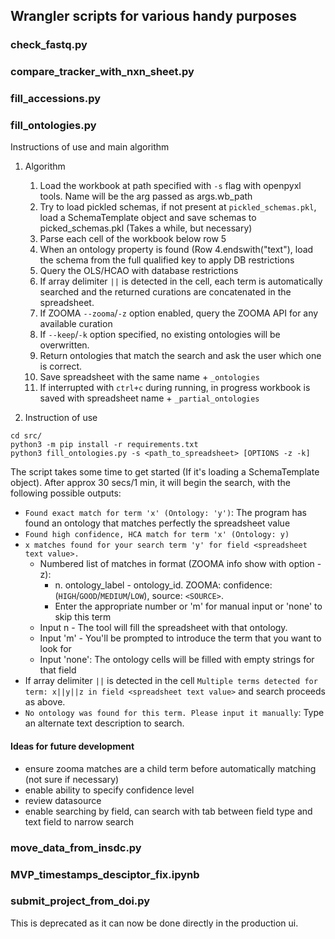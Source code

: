 ## Wrangler scripts for various handy purposes

### check_fastq.py

### compare_tracker_with_nxn_sheet.py

### fill_accessions.py

### fill_ontologies.py

Instructions of use and main algorithm

1. Algorithm
    1. Load the workbook at path specified with `-s` flag with openpyxl tools. Name will be the arg passed as args.wb_path
    1. Try to load pickled schemas, if not present at `pickled_schemas.pkl`, load a SchemaTemplate object and save schemas to picked_schemas.pkl (Takes a while, but necessary)
    1. Parse each cell of the workbook below row 5
    1. When an ontology property is found (Row 4.endswith("text"), load the schema from the full qualified key to apply DB restrictions
    1. Query the OLS/HCAO with database restrictions
    1. If array delimiter `||` is detected in the cell, each term is automatically searched and the returned curations are concatenated in the spreadsheet.
    1. If ZOOMA `--zooma`/`-z` option enabled, query the ZOOMA API for any available curation
    1. If `--keep`/`-k` option specified, no existing ontologies will be overwritten.
    1. Return ontologies that match the search and ask the user which one is correct.
    1. Save spreadsheet with the same name + `_ontologies`
    1. If interrupted with `ctrl+c` during running, in progress workbook is saved with spreadsheet name + `_partial_ontologies`

1. Instruction of use

```
cd src/
python3 -m pip install -r requirements.txt
python3 fill_ontologies.py -s <path_to_spreadsheet> [OPTIONS -z -k]
```
The script takes some time to get started (If it's loading a SchemaTemplate object). After approx 30 secs/1 min, it will begin the search, with the following possible outputs:
- `Found exact match for term 'x' (Ontology: 'y')`: The program has found an ontology that matches perfectly the spreadsheet value
- `Found high confidence, HCA match for term 'x' (Ontology: y)`
- `x matches found for your search term 'y' for field <spreadsheet text value>.`
   - Numbered list of matches in format (ZOOMA info show with option -z):
      - n. ontology_label - ontology_id. ZOOMA: confidence: (`HIGH`/`GOOD`/`MEDIUM`/`LOW`), source: `<SOURCE>`.
      - Enter the appropriate number or 'm' for manual input or 'none' to skip this term
   - Input n - The tool will fill the spreadsheet with that ontology.
   - Input 'm' - You'll be prompted to introduce the term that you want to look for
   - Input 'none': The ontology cells will be filled with empty strings for that field
- If array delimiter `||` is detected in the cell `Multiple terms detected for term: x||y||z in field <spreadsheet text value>` and search proceeds as above.
- `No ontology was found for this term. Please input it manually`: Type an alternate text description to search.
    
#### Ideas for future development
- ensure zooma matches are a child term before automatically matching (not sure if necessary)
- enable ability to specify confidence level
- review datasource
- enable searching by field, can search with tab between field type and text field to narrow search

### move_data_from_insdc.py

### MVP_timestamps_desciptor_fix.ipynb

### submit_project_from_doi.py

This is deprecated as it can now be done directly in the production ui.
